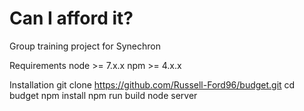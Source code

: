 # Can I afford it?
Group training project for Synechron

Requirements
node >= 7.x.x
npm >= 4.x.x

Installation
git clone https://github.com/Russell-Ford96/budget.git
cd budget
npm install
npm run build
node server
